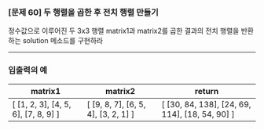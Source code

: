 ### [문제 60] 두 행렬을 곱한 후 전치 행렬 만들기

정수값으로 이루어진 두 3x3 행렬 matrix1과 matrix2를 곱한 결과의 전치 행렬을 반환하는 solution 메소드를 구현하라

---

### 입출력의 예

| matrix1                             | matrix2                            | return                                         |
|-------------------------------------|------------------------------------|------------------------------------------------|
| [ [1, 2, 3], [4, 5, 6], [7, 8, 9] ] | [ [9, 8, 7], [6, 5, 4], [3, 2, 1] ] | [ [30, 84, 138], [24, 69, 114], [18, 54, 90] ] |